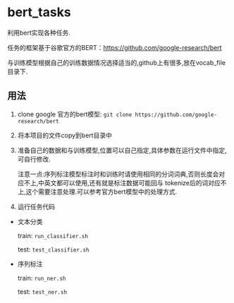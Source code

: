 # bert_tasks
利用bert实现各种任务.

任务的框架基于谷歌官方的BERT：https://github.com/google-research/bert

与训练模型根据自己的训练数据情况选择适当的,github上有很多,放在vocab_file目录下.


## 用法
1. clone google 官方的bert模型: `git clone https://github.com/google-research/bert`
2. 将本项目的文件copy到bert目录中
3. 准备自己的数据和与训练模型,位置可以自己指定,具体参数在运行文件中指定,可自行修改.

   注意一点:序列标注模型标注时和训练时请使用相同的分词词典,否则长度会对应不上,中英文都可以使用,还有就是标注数据可能回与
   tokenize后的词对应不上,这个需要注意处理.可以参考官方bert模型中的处理方式.
4. 运行任务代码
- 文本分类

    train: `run_classifier.sh`
    
    test: `test_classifier.sh`
- 序列标注

    train: `run_ner.sh`
    
    test: `test_ner.sh`
    

    
    
